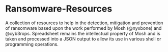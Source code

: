 # Ransomware-Resources
A collection of resources to help in the detection, mitigation and prevention of ransomware based upon the work performed by Mosh (@nyxbone) and @cyb3rops. Spreadsheet remains the intellectual property of Mosh and is taken and processed into a JSON output to allow its use in various shell or programming operations.
